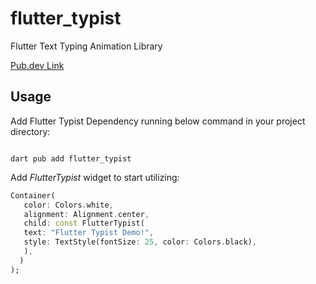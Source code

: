 # flutter_typist

Flutter Text Typing Animation Library

<a href="https://pub.dev/packages/flutter_typist">Pub.dev Link</a>

## Usage
Add Flutter Typist Dependency running below command in your project directory:



```flutter

dart pub add flutter_typist

```


Add *FlutterTypist* widget to start utilizing:


```dart
Container(
   color: Colors.white,
   alignment: Alignment.center,
   child: const FlutterTypist(
   text: "Flutter Typist Demo!",
   style: TextStyle(fontSize: 25, color: Colors.black),
   ),
  )
);

```
